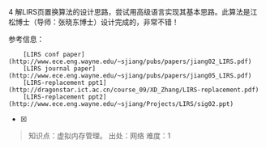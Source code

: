 4
解LIRS页置换算法的设计思路，尝试用高级语言实现其基本思路。此算法是江松博士（导师：张晓东博士）设计完成的，非常不错！

参考信息：
```
    [LIRS conf paper](http://www.ece.eng.wayne.edu/~sjiang/pubs/papers/jiang02_LIRS.pdf)
    [LIRS journal paper](http://www.ece.eng.wayne.edu/~sjiang/pubs/papers/jiang05_LIRS.pdf)
    [LIRS-replacement ppt1](http://dragonstar.ict.ac.cn/course_09/XD_Zhang/LIRS-replacement.pdf)
    [LIRS-replacement ppt2](http://www.ece.eng.wayne.edu/~sjiang/Projects/LIRS/sig02.ppt)
```
- [x]  

> 知识点：虚拟内存管理。
> 出处：网络
> 难度：1
> 
